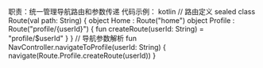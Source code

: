 职责：统一管理导航路由和参数传递
代码示例：
kotlin
// 路由定义
sealed class Route(val path: String) {
object Home : Route("home")
object Profile : Route("profile/{userId}") {
fun createRoute(userId: String) = "profile/$userId"
}
}
// 导航参数解析
fun NavController.navigateToProfile(userId: String) {
navigate(Route.Profile.createRoute(userId))
}